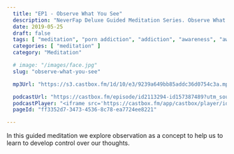 ```yaml
---
  title: "EP1 - Observe What You See"
  description: "NeverFap Deluxe Guided Meditation Series. Observe What You See"
  date: 2019-05-25
  draft: false
  tags: [ "meditation", "porn addiction", "addiction", "awareness", "awareness exercises", "perspective", "nofap", "neverfap", "neverfap deluxe" ]
  categories: [ "meditation" ]
  category: "Meditation"

  # image: "/images/face.jpg"
  slug: "observe-what-you-see"

  mp3Url: "https://s3.castbox.fm/1d/10/e3/9239a649bb85addc36d0754c3a.mp3"

  podcastUrl: "https://castbox.fm/episode/id2113294-id157387489?utm_source=podcaster&utm_medium=dlink&utm_campaign=e_157387489&utm_content=EP1%20-%20Observe%20What%20You%20See-CastBox_FM"
  podcastPlayer: "<iframe src='https://castbox.fm/app/castbox/player/id2113294/id157387489?v=4.1.190524&autoplay=0' frameborder='0' width='100%' height='300'></iframe>"
  pageId: "ff3352d7-3473-4536-8c78-ea7724ee8221"

---
```


In this guided meditation we explore observation as a concept to help us to learn to develop control over our thoughts.

<!--
Neverfap meditate

Welcome to the NeverFap Deluxe Guided Meditation series.

My name is Julius Reade and today we’re going to keep it simple.

In part, because meditation is one of the most simple things you can do as a human being.

So for this exercise I want you to get relaxed, preferably sitting in a comfortable position. and I want you to leave your eyes open for this exercise.

Essentially, what I want you to do, without moving your eyes, or searching, is to observe what is in front of you right now.

There’s nothing to question. Nothing to think about. All we’re doing is observing what is in front of us.

What do you see?

You know, an interesting thing that happens when I ask that question.

What usually happens is that people will start thinking about what’s in front of them.

They’ll start trying to identify that which they are looking at.

Without realising that observation doesn’t require thought.

Your eyes are already seeing and observing.

They are already sensing your surroundings, regardless of what your mind thinks.

Which is to say that what we want to focus on is that sensing, rather than that thinking aspect we’re so used to.

So with that said, simply observe what’s in front of you.

Without thought.

Without expectation.

And I’ll let you do this for a few minutes.


If you find your mind wandering off during this exercise, then just gently remind yourself to continue observing.

Of course, you may not be used to observing.

Instead, you may be used to thinking.

They’re quite different concepts.

But that’s okay, because the skill we’re developing is an important skill.

Which will allow you to quiet your mind.

Gain control over your thoughts.

And simply exist with the present moment.

Calm.

Relaxed.

Essentially, in observation.

If you find your mind wandering off again, that’s okay. Just gently remind yourself to continue observing.

To continue to truly notice what is in front of you.

And that brings us to the end of this session. Thank you for listening. I wish you best of luck with your day. This has been. The neverfap Deluxe Guided meditation series.
 -->


<!-- Welcome to the NeverFap Deluxe Meditation series.

My name is Julius Reade and today I will be guiding you through the wonderful world of awareness and meditation.

If you're new to meditation, as always, the first step is to relax. To get yourself into a comfortable position, preferrably sitting if you're new to this. It's not recommended that you lie down for these exercises.

Certainly, your posture is important as well, because your posture helps you better focus and remain in a state of being calm, while also being alert. And, remaining alert is such an important part of meditation, since the goal of meditation itself is to help us develop our awareness.

And it can be incredibly difficult to develop that awareness, if you're slouched, or tense or not present with your mind.

Awareness of course is important, so that we can become more mindful of our own thoughts and behaviours. Which as a result, can afford you greater control over those aspects of your life. Which can help us deal with mental illness, as well as a variety of different things such as anxiety and depression.

In today's session we're going to keep the focus simple. Because ultimately, that's what effective awareness is about. It's about keeping your mind simple, relaxed and focused.

Essentially for this exercise, what we're going to do is pay attention to our senses.

By senses, I mean a number of things. For example, what your eyes are currently seeing.

What your ears are hearing. Perhaps, there's a bird outside, chirping away or maybe you can hear the sound of a car driving by. It could even be the temperature of the air around and how that feels on your skin.

These are all sensations that we can pay attention to and focus on. And there truly are, any number of different ways we can sense the world around us.

Certainly, with this exercise we're not attempting to create anything or necessarily even feel anything in particular.

We're merely attempting to observe what we're feeling and what we're currently experiencing from our senses.

Personally, I find it helps to refer to all of these feelings as a cloud of sensation.

Because when you think about it, we only have one consciousness to perceive all these sensations with.

And so by observing all these sensations or even one of these sensations, what we're effective observing is our own single conscious awareness.

So, with this in mind... what is currently taking place within your own conscious awareness?

What are you currently feeling within the cloud of sensation that is your own conscious experience?

It could be physical calmness. It could be, the sound of relative silence which you're observing. Perhaps it's really hot, or really cold where you currently are. What is the sensation, for example, of the clothes on your body. Maybe it's something you don't even notice. That's absolutely fine as well.

Which is to say that there really is no right or wrong way to observe your own senses.

There's merely our own conscious awareness and what we're currently perceiving within it.

So I want you to really focus on that cloud of sensation. And I'll give you some space to really explore what it is you're currently sensing.



If you find yourself getting distracted and thinking about other things aside from what you're currently sensing.

It may help to just focus on a single sense. Like your hearing.



If you're getting distracted, remember to gently think about that cloud of sensation.

What you're feeling from it.


Well, that brings us to the end of today's session. If you enjoyed this meditation, feel free to checkout the website www.neverfapdeluxe.com. We have a variety of articles, practices, even a fortnightly podcast for those who are interested. Not to mention, I also have a Patreon for those interested in supporting these meditations financially.

Regardless, I hope you have a wonderful rest of the day.

Stay safe. Stay calm and don't forget to relax.  -->
